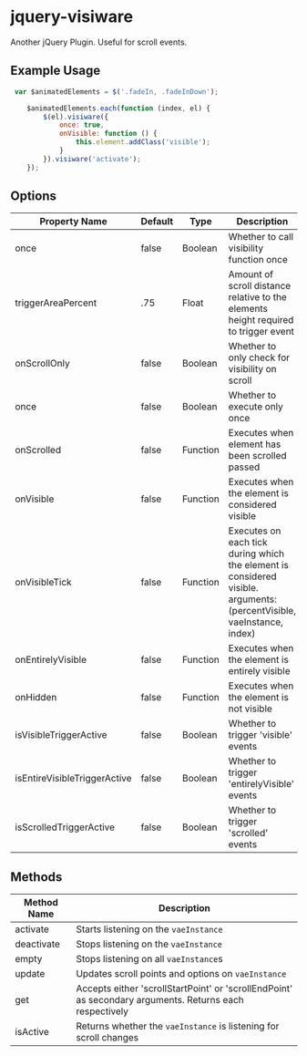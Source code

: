 # jquery-visiware
Another jQuery Plugin. Useful for scroll events.

## Example Usage
```javascript
 var $animatedElements = $('.fadeIn, .fadeInDown');

    $animatedElements.each(function (index, el) {
        $(el).visiware({
            once: true,
            onVisible: function () {
                this.element.addClass('visible');
            }
        }).visiware('activate');
    });
```

## Options
Property Name               | Default | Type      | Description
----------------------------|---------|-----------|---------------------------------------------------------
once                        | false   | Boolean   | Whether to call visibility function once
triggerAreaPercent          | .75     | Float     | Amount of scroll distance relative to the elements height required to trigger event
onScrollOnly                | false   | Boolean   | Whether to only check for visibility on scroll
once                        | false   | Boolean   | Whether to execute only once
onScrolled                  | false   | Function  | Executes when element has been scrolled passed 
onVisible                   | false   | Function  | Executes when the element is considered visible
onVisibleTick               | false   | Function  | Executes on each tick during which the element is considered visible. arguments: (percentVisible, vaeInstance, index)
onEntirelyVisible           | false   | Function  | Executes when the element is entirely visible
onHidden                    | false   | Function  | Executes when the element is not visible
isVisibleTriggerActive      | false   | Boolean   | Whether to trigger 'visible' events
isEntireVisibleTriggerActive| false   | Boolean   | Whether to trigger 'entirelyVisible' events
isScrolledTriggerActive     | false   | Boolean   | Whether to trigger 'scrolled' events

## Methods
Method Name                 | Description
----------------------------|-------------------------------------------------------
activate                    | Starts listening on the `vaeInstance`
deactivate                  | Stops listening on the `vaeInstance`
empty                       | Stops listening on all `vaeInstance`s
update                      | Updates scroll points and options on `vaeInstance`
get                         | Accepts either 'scrollStartPoint' or 'scrollEndPoint' as secondary arguments. Returns each respectively
isActive                    | Returns whether the `vaeInstance` is listening for scroll changes


